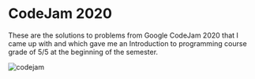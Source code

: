 # CodeJam 2020

These are the solutions to problems from Google CodeJam 2020 that I came up with and which gave me an Introduction to programming course grade of 5/5 at the beginning of the semester.



![codejam](https://user-images.githubusercontent.com/59512535/84211814-88910380-aabc-11ea-8a32-492c33f23b94.png)
